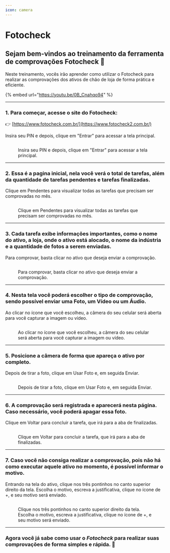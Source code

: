 ```yaml
---
icon: camera
---
```


# Fotocheck

## Sejam bem-vindos ao treinamento da ferramenta de comprovações Fotocheck 📸

Neste treinamento, vocês irão aprender como utilizar o Fotocheck para realizar as comprovações dos ativos de chão de loja de forma prática e eficiente.

{% embed url="https://youtu.be/0B_Cnahqo94" %}

***

### 1. Para começar, acesse o site do Fotocheck:

👉 [https://www.fotocheck.com.br/](https://www.fotocheck2.com.br/)

Insira seu PIN e depois, clique em "Entrar" para acessar a tela principal.

<figure><img src="../.gitbook/assets/1 (1).png" alt=""><figcaption><p>Insira seu PIN e depois, clique em "Entrar" para acessar a tela principal.</p></figcaption></figure>

***

### 2. Essa é a pagina inicial, nela você verá o total de tarefas, além da quantidade de tarefas pendentes e tarefas finalizadas.

Clique em Pendentes para visualizar todas as tarefas que precisam ser comprovadas no mês.

<figure><img src="../.gitbook/assets/2 (1).png" alt=""><figcaption><p>Clique em Pendentes para visualizar todas as tarefas que precisam ser comprovadas no mês.</p></figcaption></figure>

***

### 3. Cada tarefa exibe informações importantes, como o nome do ativo, a loja, onde o ativo está alocado, o nome da indústria e a quantidade de fotos a serem enviadas.

Para comprovar, basta clicar no ativo que deseja enviar a comprovação.

<figure><img src="../.gitbook/assets/3 (1).png" alt=""><figcaption><p>Para comprovar, basta clicar no ativo que deseja enviar a comprovação.</p></figcaption></figure>

***

### 4. Nesta tela você poderá escolher o tipo de comprovação, sendo possível enviar uma Foto, um Vídeo ou um Áudio.

Ao clicar no ícone que você escolheu, a câmera do seu celular será aberta para você capturar a imagem ou vídeo.

<figure><img src="../.gitbook/assets/4 (1).png" alt=""><figcaption><p>Ao clicar no ícone que você escolheu, a câmera do seu celular será aberta para você capturar a imagem ou vídeo.</p></figcaption></figure>

***

### 5. Posicione a câmera de forma que apareça o ativo por completo.

Depois de tirar a foto, clique em Usar Foto e, em seguida Enviar.

<figure><img src="../.gitbook/assets/5 (2).png" alt=""><figcaption><p>Depois de tirar a foto, clique em Usar Foto e, em seguida Enviar.</p></figcaption></figure>

***

### 6. A comprovação será registrada e aparecerá nesta página. Caso necessário, você poderá apagar essa foto.

Clique em Voltar para concluir a tarefa, que irá para a aba de finalizadas.

<figure><img src="../.gitbook/assets/6.png" alt=""><figcaption><p>Clique em Voltar para concluir a tarefa, que irá para a aba de finalizadas.</p></figcaption></figure>

***

### 7. Caso você não consiga realizar a comprovação, pois não há como executar aquele ativo no momento, é possível informar o motivo.

Entrando na tela do ativo, clique nos três pontinhos no canto superior direito da tela. Escolha o motivo, escreva a justificativa, clique no ícone de +, e seu motivo será enviado.

<figure><img src="../.gitbook/assets/7.png" alt=""><figcaption><p>Clique nos três pontinhos no canto superior direito da tela. Escolha o motivo, escreva a justificativa, clique no ícone de +, e seu motivo será enviado.</p></figcaption></figure>

***

### Agora você já sabe como usar o _Fotocheck_ para realizar suas comprovações de forma simples e rápida. 📱

